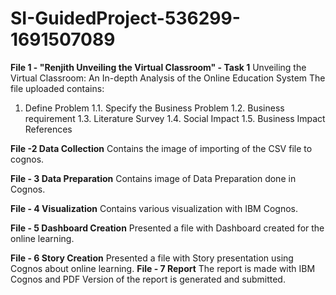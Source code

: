 # SI-GuidedProject-536299-1691507089
**File 1 - "Renjith Unveiling the Virtual Classroom" - Task 1**
Unveiling the Virtual Classroom: An In-depth Analysis of the Online Education System
The file uploaded contains:
1.	Define Problem
  1.1.	Specify the Business Problem
  1.2.	Business requirement
  1.3.	Literature Survey
  1.4.	Social Impact
  1.5.	Business Impact
References

**File -2 Data Collection**
  	Contains the image of importing of the CSV file to cognos.

**File - 3 Data Preparation**
    Contains image of Data Preparation done in Cognos.

**File - 4 Visualization**
    Contains various visualization with IBM Cognos.

**File - 5 Dashboard Creation**
    Presented a file with Dashboard created for the online learning.

**File - 6 Story Creation**
    Presented a file with Story presentation using Cognos about online learning.
**File - 7 Report**
    The report is made with IBM Cognos and PDF Version of the report is generated and submitted.
